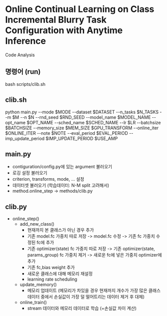# Online Continual Learning on Class Incremental Blurry Task Configuration with Anytime Inference
Code Analysis

## 명령어 (run)
bash scripts/clib.sh

## clib.sh
python main.py --mode $MODE --dataset $DATASET --n_tasks $N_TASKS --m $M --n $N --rnd_seed $RND_SEED --model_name $MODEL_NAME --opt_name $OPT_NAME --sched_name $SCHED_NAME --lr $LR --batchsize $BATCHSIZE --memory_size $MEM_SIZE $GPU_TRANSFORM --online_iter $ONLINE_ITER --note $NOTE --eval_period $EVAL_PERIOD --imp_update_period $IMP_UPDATE_PERIOD $USE_AMP

## main.py
* contiguration/config.py에 있는 argument 불러오기
* 로깅 설정 불러오기
* criterion, transforms, mode, ... 설정
* 데이터셋 불러오기 (학습데이터: N-M split 고려해서)
* method.online_step -> methods/clib.py

## clib.py
* online_step()
    * add_new_class() 
        * 현재까지 본 클래스가 아닌 경우 추가
        * 기존 model.fc 가중치 따로 저장 -> model.fc 수정 -> 기존 fc 가중치 수정된 fc에 추가
        * 기존 optimizer(state) fc 가중치 따로 저장 -> 기존 optimizer(state, params_group) fc 가중치 제거 -> 새로운 fc에 넣은 가중치 optimizer에 추가
        * 기존 fc,bias weight 추가
        * 새로운 클래스에 대해 메모리 재설정
        * learning rate scheduling
    * update_memory()
        * 메모리 업데이트 (메모리가 차있을 경우 현재까지 개수가 가장 많은 클래스 데이터 중에서 손실값이 가장 덜 떨어트리는 데이터 제거 후 대체)
    * online_train()
        * stream 데이터와 메모리 데이터로 학습 (+손실값 차이 계산)